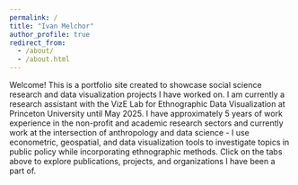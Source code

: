 ```yaml
---
permalink: /
title: "Ivan Melchor"
author_profile: true
redirect_from: 
  - /about/
  - /about.html
---
```


Welcome! This is a portfolio site created to showcase social science research and data visualization projects I have worked on. I am currently a research assistant with the VizE Lab for Ethnographic Data Visualization at Princeton University until May 2025. I have approximately 5 years of work experience in the non-profit and academic research sectors and currently work at the intersection of anthropology and data science - I use econometric, geospatial, and data visualization tools to investigate topics in public policy while incorporating ethnographic methods. Click on the tabs above to explore publications, projects, and organizations I have been a part of.



